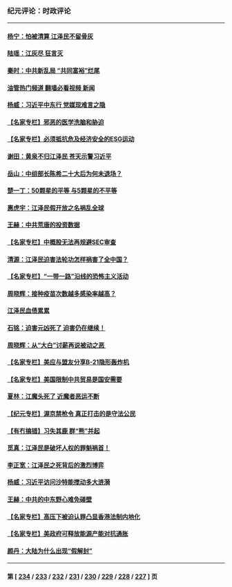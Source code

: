 ### 纪元评论：时政评论
---
#### [杨宁：怕被清算 江泽民不留骨灰](../../pages/nsc1025/n13882634.md?12120330) 
#### [陆瑶：江灰尽 狂言灭](../../pages/nsc1025/n13882578.md?12120330) 
#### [秦时：中共新乱局 “共同富裕”烂尾](../../pages/nsc1025/n13882422.md?12120330) 
#### [油管热门频道 翻墙必看视频 新闻](ok?12120330)
#### [杨威：习近平中东行 党媒现难言之隐](../../pages/nsc1025/n13882466.md?12120330) 
#### [【名家专栏】邪恶的医学洗脑和胁迫](../../pages/nsc1025/n13882251.md?12120330) 
#### [【名家专栏】必须抵抗危及经济安全的ESG运动](../../pages/nsc1025/n13882256.md?12120330) 
#### [谢田：黄泉不归江泽民 苍天示警习近平](../../pages/nsc1025/n13882333.md?12120330) 
#### [岳山：中组部长陈希二十大后为何未退场？](../../pages/nsc1025/n13881951.md?12120330) 
#### [楚一丁：50颗星的平等 与5颗星的不平等](../../pages/nsc1025/n13882339.md?12120330) 
#### [惠虎宇：江泽民假开放之名祸乱全球](../../pages/nsc1025/n13882119.md?12120330) 
#### [王赫：中共荒唐的投资数据](../../pages/nsc1025/n13881822.md?12120330) 
#### [【名家专栏】中概股无法再规避SEC审查](../../pages/nsc1025/n13881659.md?12120330) 
#### [清源：江泽民迫害法轮功怎样祸害了全中国？](../../pages/nsc1025/n13881789.md?12120330) 
#### [【名家专栏】“一带一路”沿线的恐怖主义活动](../../pages/nsc1025/n13881670.md?12120330) 
#### [周晓辉：接种疫苗次数越多感染率越高？](../../pages/nsc1025/n13881642.md?12120330) 
#### [江泽民血债累累](../../pages/nsc1025/n13881590.md?12120330) 
#### [石铭：迫害元凶死了 迫害仍在继续！](../../pages/nsc1025/n13881493.md?12120330) 
#### [周晓辉：从“大白”讨薪再说被动之恶 ](../../pages/nsc1025/n13881314.md?12120330) 
#### [【名家专栏】美应与盟友分享B-21隐形轰炸机](../../pages/nsc1025/n13880888.md?12120330) 
#### [【名家专栏】美国限制中共贸易是国安需要](../../pages/nsc1025/n13880882.md?12120330) 
#### [夏林：江魔头死了 近魔者恶运不断](../../pages/nsc1025/n13881098.md?12120330) 
#### [【纪元专栏】渥京禁枪令 真正打击的是守法公民](../../pages/nsc1025/n13881093.md?12120330) 
#### [【有冇搞错】习失其鹿 群“熊”并起](../../pages/nsc1025/n13880739.md?12120330) 
#### [觅真：江泽民是破坏人权的罪魁祸首！](../../pages/nsc1025/n13881042.md?12120330) 
#### [李正宽：江泽民之死背后的激烈博弈](../../pages/nsc1025/n13880560.md?12120330) 
#### [杨威：习近平访问沙特能搅动多大涟漪](../../pages/nsc1025/n13880497.md?12120330) 
#### [王赫：中共的中东野心难免碰壁](../../pages/nsc1025/n13880481.md?12120330) 
#### [【名家专栏】高压下被迫认罪凸显香港法制内地化](../../pages/nsc1025/n13880257.md?12120330) 
#### [【名家专栏】美政府可释放能源产能对抗通胀](../../pages/nsc1025/n13880253.md?12120330) 
#### [颜丹：大陆为什么出现“假解封”](../../pages/nsc1025/n13880271.md?12120330) 

---
#### 第 [ [234](./234.md?12120330) / [233](./233.md?12120330) / [232](./232.md?12120330) / [231](./231.md?12120330) / [230](./230.md?12120330) / [229](./229.md?12120330) / [228](./228.md?12120330) / [227](./227.md?12120330) ] 页
